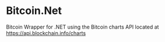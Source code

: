 # Bitcoin.Net


Bitcoin Wrapper for .NET using the Bitcoin charts API located at https://api.blockchain.info/charts
